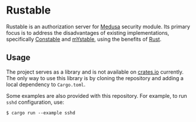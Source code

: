 # Rustable

Rustable is an authorization server for [Medusa](https://github.com/Medusa-Team/linux-medusa) security module. Its primary focus is to address the disadvantages of existing implementations, specifically [Constable](https://github.com/Medusa-Team/Constable) and [mYstable](https://github.com/Medusa-Team/mYstable), using the benefits of [Rust](https://www.rust-lang.org/).

## Usage

The project serves as a library and is not available on [crates.io](https://crates.io/) currently. The only way to use this library is by cloning the repository and adding a local dependency to `Cargo.toml`.

Some examples are also provided with this repository. For example, to run `sshd` configuration, use:
```
$ cargo run --example sshd
```
